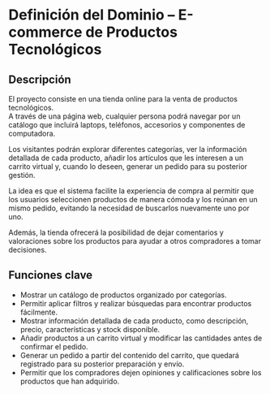 # Definición del Dominio – E-commerce de Productos Tecnológicos

## Descripción
El proyecto consiste en una tienda online para la venta de productos tecnológicos.  
A través de una página web, cualquier persona podrá navegar por un catálogo que incluirá laptops, teléfonos, accesorios y componentes de computadora.

Los visitantes podrán explorar diferentes categorías, ver la información detallada de cada producto, añadir los artículos que les interesen a un carrito virtual y, cuando lo deseen, generar un pedido para su posterior gestión.

La idea es que el sistema facilite la experiencia de compra al permitir que los usuarios seleccionen productos de manera cómoda y los reúnan en un mismo pedido, evitando la necesidad de buscarlos nuevamente uno por uno.

Además, la tienda ofrecerá la posibilidad de dejar comentarios y valoraciones sobre los productos para ayudar a otros compradores a tomar decisiones.

## Funciones clave
- Mostrar un catálogo de productos organizado por categorías.
- Permitir aplicar filtros y realizar búsquedas para encontrar productos fácilmente.
- Mostrar información detallada de cada producto, como descripción, precio, características y stock disponible.
- Añadir productos a un carrito virtual y modificar las cantidades antes de confirmar el pedido.
- Generar un pedido a partir del contenido del carrito, que quedará registrado para su posterior preparación y envío.
- Permitir que los compradores dejen opiniones y calificaciones sobre los productos que han adquirido.
